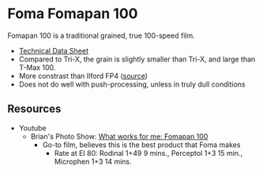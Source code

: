 # Foma Fomapan 100

Fomapan 100 is a traditional grained, true 100-speed film.

* [Technical Data Sheet](./resources/foma_fomapan_100.pdf)
* Compared to Tri-X, the grain is slightly smaller than Tri-X, and large than T-Max 100.
* More constrast than Ilford FP4 ([source](https://www.youtube.com/watch?v=Mt0ob5wiuVg))
* Does not do well with push-processing, unless in truly dull conditions

## Resources

* Youtube
  * Brian's Photo Show: [What works for me: Fomapan 100](https://www.youtube.com/watch?v=Mt0ob5wiuVg)
    * Go-to film, believes this is the best product that Foma makes
      * Rate at EI 80: Rodinal 1+49 9 mins., Perceptol 1+3 15 min., Microphen 1+3 14 mins.